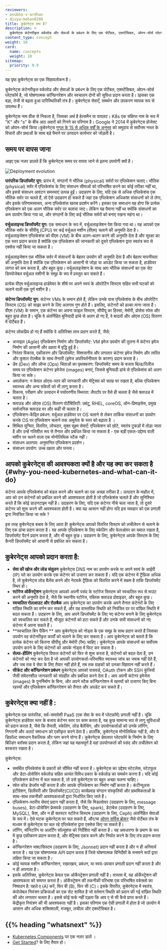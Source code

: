 ```yaml
---
reviewers:
- anubha-v-ardhan
- divya-mohan0209
title: कुबेरनेट्स क्या है?
description: >
  कुबेरनेट्स कंटेनरीकृत वर्कलोड और सेवाओं के प्रबंधन के लिए एक पोर्टेबल, एक्स्टेंसिबल, ओपन-सोर्स प्लेटफॉर्म है, जो घोषणात्मक कॉन्फ़िगरेशन और स्वचालन दोनों की सुविधा प्रदान करता है। इसका एक बड़ा, तेजी से बढ़ता हुआ पारिस्थितिकी तंत्र है। कुबेरनेट्स सेवाएँ, समर्थन और उपकरण व्यापक रूप से उपलब्ध हैं।
content_type: concept
weight: 10
card:
  name: concepts
  weight: 10
sitemap:
  priority: 0.9
---
```


<!-- overview -->

यह पृष्ठ कुबेरनेट्स का एक सिंहावलोकन है।


<!-- body -->
कुबेरनेट्स कंटेनरीकृत वर्कलोड और सेवाओं के प्रबंधन के लिए एक पोर्टेबल, एक्स्टेंसिबल, ओपन-सोर्स प्लेटफॉर्म है, जो घोषणात्मक कॉन्फ़िगरेशन और स्वचालन दोनों की सुविधा प्रदान करता है। Iइसका एक बड़ा, तेजी से बढ़ता हुआ पारिस्थितिकी तंत्र है। कुबेरनेट्स सेवाएँ, समर्थन और उपकरण व्यापक रूप से उपलब्ध हैं।

कुबेरनेट्स नाम ग्रीक से निकला है, जिसका अर्थ है हेल्समैन या पायलट।
K8s एक संक्षिप्त नाम के रूप में "K" और "s" के बीच आठ अक्षरों को गिनने का परिणाम है। Google ने 2014 में कुबेरनेट्स प्रोजेक्ट को ओपन-सोर्स किया।कुबेरनेट्स [गूगल के 15 से अधिक वर्षों के अनुभव](/blog/2015/04/borg-predecessor-to-kubernetes/) को समुदाय से सर्वोत्तम नस्ल के विचारों और प्रथाओं के साथ बड़े पैमाने पर उत्पादन कार्यभार को जोड़ती है।

## समय पर वापस जाना

आइए एक नज़र डालते हैं कि कुबेरनेट्स समय पर वापस जाने से इतना उपयोगी क्यों है।

![Deployment evolution](/images/docs/Container_Evolution.svg)

**पारंपरिक डिप्लॉयमेंट युग:**
प्रारंभ में, संगठनों ने भौतिक (physical) सर्वरों पर एप्लिकेशन चलाए। भौतिक (physical) सर्वर में एप्लिकेशंस के लिए संसाधन सीमाओं को परिभाषित करने का कोई तरीका नहीं था, और इससे संसाधन आवंटन समस्याएं उत्पन्न हुईं। उदाहरण के लिए, यदि एक से अधिक एप्लिकेशंस एक भौतिक सर्वर पर चलते हैं, तो ऐसे उदाहरण हो सकते हैं जहां एक एप्लिकेशन अधिकांश संसाधनों को ले लेगा, और इसके परिणामस्वरूप, अन्य एप्लिकेशंस खराब प्रदर्शन करेंगे। इसका एक समाधान यह होगा कि प्रत्येक एप्लिकेशन को एक अलग भौतिक सर्वर पर चलाया जाए। लेकिन यह पैमाना नहीं था क्योंकि संसाधनों का कम उपयोग किया गया था, और संगठनों के लिए कई भौतिक सर्वरों को बनाए रखना महंगा था।

**वर्चुअलाइज्ड डिप्लॉयमेंट युग:**  एक समाधान के रूप में, वर्चुअलाइजेशन पेश किया गया था। यह आपको एक भौतिक सर्वर के सीपीयू (CPU) पर कई वर्चुअल मशीन (वीएम) चलाने की अनुमति देता है। वर्चुअलाइजेशन एप्लिकेशंस को वीएम (VM) के बीच अलग-थलग करने की अनुमति देता है और सुरक्षा का एक स्तर प्रदान करता है क्योंकि एक एप्लिकेशन की जानकारी को दूसरे एप्लिकेशन द्वारा स्वतंत्र रूप से एक्सेस नहीं किया जा सकता है।

वर्चुअलाइजेशन एक भौतिक सर्वर में संसाधनों के बेहतर उपयोग की अनुमति देता है और बेहतर मापनीयता की अनुमति देता है क्योंकि एक एप्लिकेशन को आसानी से जोड़ा या अपडेट किया जा सकता है, हार्डवेयर लागत को कम करता है, और बहुत कुछ। वर्चुअलाइजेशन के साथ आप भौतिक संसाधनों का एक सेट डिस्पोजेबल वर्चुअल मशीनों के समूह के रूप में प्रस्तुत कर सकते हैं।

प्रत्येक वीएम वर्चुअलाइज्ड हार्डवेयर के शीर्ष पर अपने स्वयं के ऑपरेटिंग सिस्टम सहित सभी घटकों को चलाने वाली एक पूर्ण मशीन है।

**कंटेनर डिप्लॉयमेंट युग:** कंटेनर VMs के समान होते हैं, लेकिन उनके पास एप्लिकेशंस के बीच ऑपरेटिंग सिस्टम (OS) को साझा करने के लिए अलगाव गुण होते हैं। इसलिए, कंटेनरों को हल्का माना जाता है। वीएम (VM) के समान, एक कंटेनर का अपना फाइल सिस्टम, सीपीयू का हिस्सा, मेमोरी, प्रोसेस स्पेस और बहुत कुछ होता है। चूंकि वे अंतर्निहित बुनियादी ढांचे से अलग हो गए हैं, वे बादलों और ओएस (OS) वितरण में पोर्टेबल हैं।

कंटेनर लोकप्रिय हो गए हैं क्योंकि वे अतिरिक्त लाभ प्रदान करते हैं, जैसे:

* अजाइल (Agile) एप्लिकेशन निर्माण और डिप्लॉयमेंट: VM इमेज उपयोग की तुलना में कंटेनर इमेज निर्माण की आसानी और दक्षता में वृद्धि हुई है।
* निरंतर विकास, एकीकरण और डिप्लॉयमेंट: विश्वसनीय और लगातार कंटेनर इमेज निर्माण और त्वरित और कुशल रोलबैक के साथ तैनाती (इमेज अपरिवर्तनीयता के कारण) प्रदान करता है।
* डेव (Dev) और ऑप्स (Ops) चिंताओं का पृथक्करण: डिप्लॉयमेंट समय के बजाय बिल्ड/रिलीज़ समय पर एप्लिकेशन कंटेनर इमेजेस (images) बनाएं, जिससे बुनियादी ढांचे से एप्लिकेशंस को अलग किया जा सके।
* अवलोकन: न केवल ओएस-स्तर की जानकारी और मेट्रिक्स को सतह पर रखता है, बल्कि एप्लिकेशन स्वास्थ्य और अन्य संकेतों को भी लागू करता है।
* विकास, परीक्षण और उत्पादन में पर्यावरणीय स्थिरता: लैपटॉप पर वैसे ही चलता है जैसे क्लाउड में चलता है।
* क्लाउड और ओएस (OS) वितरण पोर्टेबिलिटी: उबंटू, RHEL, coreOS, ऑन-प्रिमाइसेस, प्रमुख सार्वजनिक क्लाउड पर और कहीं भी चलता है।
* एप्लिकेशन-केंद्रित प्रबंधन: वर्चुअल हार्डवेयर पर OS चलाने से लेकर तार्किक संसाधनों का उपयोग करके OS पर एप्लिकेशन चलाने तक अमूर्तता के स्तर को बढ़ाता है ।
* शिथिल युग्मित, वितरित, लोचदार, मुक्त सूक्ष्म सेवाएँ: एप्लिकेशन को छोटे, स्वतंत्र टुकड़ों में तोड़ा जाता है और उन्हें गतिशील रूप से तैनात और प्रबंधित किया जा सकता है - एक बड़ी एकल-उद्देश्य वाली मशीन पर चलने वाला एक मोनोलिथिक स्टैक नहीं।
* संसाधन अलगाव: अनुमानित एप्लिकेशन प्रदर्शन।
* संसाधन उपयोग: उच्च दक्षता और घनत्व।

## आपको कुबेरनेट्स की आवश्यकता क्यों है और यह क्या कर सकता है {#why-you-need-kubernetes-and-what-can-it-do}

कंटेनर आपके एप्लिकेशंस  को बंडल करने और चलाने का एक अच्छा तरीका है। उत्पादन के माहौल में, आप को उन कंटेनरों को प्रबंधित करने की आवश्यकता होती है जो एप्लिकेशंस  चलाते हैं और सुनिश्चित करते हैं कि कोई डाउनटाइम नहीं है। उदाहरण के लिए, यदि एक कंटेनर नीचे चला जाता है, तो दूसरे कंटेनर को शुरू करने की आवश्यकता होती है। क्या यह आसान नहीं होगा यदि इस व्यवहार को एक प्रणाली द्वारा नियंत्रित किया जा सके ?

इस तरह कुबेरनेट्स बचाव के लिए आता है! कुबेरनेट्स आपको वितरित सिस्टम को लचीलेपन से चलाने के लिए एक ढांचा प्रदान करता है। यह आपके एप्लिकेशन के लिए स्केलिंग और फेलओवर का ख्याल रखता है, डिप्लॉयमेंट पैटर्न प्रदान करता है, और भी बहुत कुछ। उदाहरण के लिए, कुबेरनेट्स आपके सिस्टम के लिए कैनरी  डिप्लॉयमेंट को आसानी से प्रबंधित कर सकता है।

## कुबेरनेट्स आपको प्रदान करता है:

* **सेवा की खोज और लोड संतुलन**
कुबेरनेट्स DNS नाम का उपयोग करके या अपने स्वयं के आईपी (IP) पते का उपयोग करके एक कंटेनर को उजागर कर सकता हैं। यदि एक कंटेनर में ट्रैफ़िक अधिक है, तो कुबेरनेट्स लोड बैलेंस करने और नेटवर्क ट्रैफ़िक को वितरित करने में सक्षम है ताकि डिप्लॉयमेंट स्थिर हो।
* **स्टोरेज ऑर्केस्ट्रेशन**
कुबेरनेट्स आपको अपनी पसंद के स्टोरेज सिस्टम को स्वचालित रूप से माउंट करने की अनुमति देता है, जैसे कि स्थानीय स्टोरेज, पब्लिक क्लाउड प्रोवाइडर, और बहुत कुछ।
* **स्वचालित रोलआउट और रोलबैक**
आप कुबेरनेट्स का उपयोग करके अपने तैनात कंटेनरों के लिए वांछित स्थिति का वर्णन कर सकते हैं, और यह वास्तविक स्थिति को नियंत्रित दर पर वांछित स्थिति में बदल सकता है। उदाहरण के लिए, आप अपने डिप्लॉयमेंट के लिए नए कंटेनर बनाने के लिए कुबेरनेट्स को स्वचालित कर सकते हैं, मौजूदा कंटेनरों को हटा सकते हैं और उनके सभी संसाधनों को नए कंटेनर में अपना सकते हैं।
* **स्वचालित बिन पैकिंग **
आप कुबेरनेट्स को नोड्स के एक समूह के साथ प्रदान करते हैं जिसका उपयोग वह कंटेनरीकृत कार्यों को चलाने के लिए कर सकता है। आप कुबेरनेट्स को बताते हैं कि प्रत्येक कंटेनर को कितना सीपीयू और मेमोरी (रैम) चाहिए। कुबेरनेट्स आपके संसाधनों का सर्वोत्तम उपयोग करने के लिए कंटेनरों को आपके नोड्स में फिट कर सकता है।
* **सेल्फ-हीलिंग**
कुबेरनेट्स विफल कंटेनरों को फिर से शुरू करता है, कंटेनरों को बदल देता है, उन कंटेनरों को नष्ट कर देता है जो आपकी उपयोगकर्ता-परिभाषित स्वास्थ्य जांच का जवाब नहीं देते हैं, और जब तक वे सेवा के लिए तैयार नहीं होते हैं, तब तक ग्राहकों को उनका विज्ञापन नहीं करते हैं।
* **सीक्रेट और कॉन्फ़िगरेशन प्रबंधन** 
कुबेरनेट्स आपको पासवर्ड, OAuth टोकन और SSH कुंजियों जैसी संवेदनशील जानकारी को संग्रहीत और प्रबंधित करने देता है। आप अपनी कंटेनर इमेजेस (images) के पुनर्निर्माण के बिना, और अपने स्टैक कॉन्फ़िगरेशन में रहस्यों को उजागर किए बिना रहस्यों और एप्लिकेशन कॉन्फ़िगरेशन को तैनात और अपडेट कर सकते हैं।

##   कुबेरनेट्स क्या नहीं है :

कुबेरनेट्स एक पारंपरिक, सर्व-समावेशी PaaS (एक सेवा के रूप में प्लेटफ़ॉर्म) प्रणाली नहीं है। चूंकि कुबेरनेट्स हार्डवेयर स्तर के बजाय कंटेनर स्तर पर काम करता है, यह कुछ सामान्य रूप से लागू सुविधाओं को प्रदान करता है, जैसे कि तैनाती, स्केलिंग, लोड बैलेंसिंग, और उपयोगकर्ताओं को उनके लॉगिंग, निगरानी और अलर्ट समाधान को एकीकृत करने देता है। हालाँकि, कुबेरनेट्स मोनोलिथिक नहीं है, और ये डिफ़ॉल्ट समाधान वैकल्पिक और प्लग करने योग्य हैं। कुबेरनेट्स डेवलपर प्लेटफॉर्म के निर्माण के लिए बिल्डिंग ब्लॉक्स प्रदान करता है, लेकिन जहां यह महत्वपूर्ण है वहां उपयोगकर्ता की पसंद और लचीलेपन को बरकरार रखता है।

कुबेरनेट्स:

* समर्थित एप्लिकेशंस  के प्रकारों को सीमित नहीं करता है। कुबेरनेट्स का उद्देश्य स्टेटलेस, स्टेटफुल और डेटा-प्रोसेसिंग वर्कलोड सहित अत्यंत विविध प्रकार के वर्कलोड का समर्थन करना है। यदि कोई एप्लिकेशन कंटेनर में चल सकता है, तो उसे कुबेरनेट्स पर बहुत अच्छा चलना चाहिए।
* स्रोत कोड डेप्लॉय नहीं करता है और आपके एप्लिकेशन का निर्माण नहीं करता है। कंटीन्यूअस इंटीग्रेशन, डिलीवरी और डिप्लॉयमेंट(CI/CD) कार्यप्रवाह संगठन संस्कृतियों और प्राथमिकताओं के साथ-साथ तकनीकी आवश्यकताओं द्वारा निर्धारित किए जाते हैं।
* एप्लिकेशन-स्तरीय सेवाएं प्रदान नहीं करता है, जैसे कि मिडलवेयर (उदाहरण के लिए, message buses), डेटा-प्रोसेसिंग फ्रेमवर्क (उदाहरण के लिए, spark), डेटाबेस (उदाहरण के लिए, MySQL), कैश, और न ही क्लस्टर स्टोरेज सिस्टम (उदाहरण के लिए, Ceph) अंतर्निहित सेवाओं के रूप में। ऐसे घटक कुबेरनेट्स पर चल सकते हैं, और/या [ओपन सर्विस ब्रोकर](https://openservicebrokerapi.org/) जैसे पोर्टेबल तंत्र के माध्यम से कुबेरनेट्स पर चल रहे एप्लिकेशंस  द्वारा एक्सेस किए जा सकते हैं।
* लॉगिंग, मॉनिटरिंग या अलर्टिंग सॉल्यूशंस को निर्देशित नहीं करता है। यह अवधारणा के प्रमाण के रूप में कुछ एकीकरण प्रदान करता है, और मेट्रिक्स एकत्र करने और निर्यात करने के लिए तंत्र प्रदान करता है।
* कॉन्फ़िगरेशन भाषा/सिस्टम (उदाहरण के लिए, Jsonnet) प्रदान नहीं करता है और न ही अनिवार्य करता है। यह एक घोषणात्मक API प्रदान करता है जिसे घोषणात्मक विनिर्देशों के मनमाने रूपों द्वारा लक्षित किया जा सकता है।
* कोई व्यापक मशीन कॉन्फ़िगरेशन, रखरखाव, प्रबंधन, या स्वयं-उपचार प्रणाली प्रदान नहीं करता है और न ही अपनाता है।
* इसके अतिरिक्त, कुबेरनेट्स केवल एक ऑर्केस्ट्रेशन प्रणाली नहीं है। वास्तव में, यह ऑर्केस्ट्रेशन की आवश्यकता को समाप्त करता है। ऑर्केस्ट्रेशन की तकनीकी परिभाषा एक परिभाषित वर्कफ़्लो का निष्पादन है: पहले ए (A) करें, फिर बी (B), फिर सी (C)। इसके विपरीत, कुबेरनेट्स में स्वतंत्र, कंपोज़ेबल नियंत्रण प्रक्रियाओं का एक सेट शामिल है जो वर्तमान स्थिति को प्रदान की गई वांछित स्थिति की ओर लगातार चलता है। इससे कोई फर्क नहीं पड़ता कि आप ए से सी कैसे प्राप्त करते हैं। केंद्रीकृत नियंत्रण की भी आवश्यकता नहीं है। इसका परिणाम एक ऐसी प्रणाली में होता है जो उपयोग में आसान और अधिक शक्तिशाली, मजबूत, लचीला और एक्स्टेंसिबल है।



## {{% heading "whatsnext" %}}

*   [Kubernetes Components](/docs/concepts/overview/components/) पर एक नज़र डालें ।
*   [Get Started](/docs/setup/)? के लिए तैयार हो।

